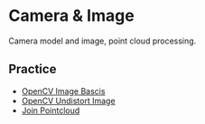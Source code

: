 # Camera & Image

Camera model and image, point cloud processing.

## Practice

* [OpenCV Image Bascis](./image_basics_opencv)
* [OpenCV Undistort Image](./undistort_image)
* [Join Pointcloud](./join_pointcloud)

